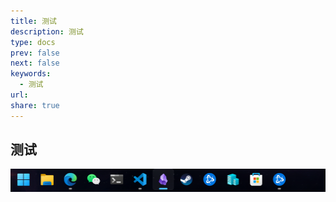 ```yaml
---
title: 测试
description: 测试
type: docs
prev: false
next: false
keywords:
  - 测试
url: 
share: true
---
```

## 测试

![测试.png](./_attachments/%E6%B5%8B%E8%AF%95.png)